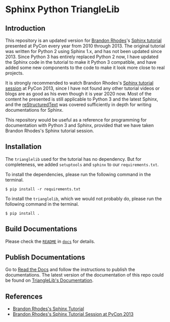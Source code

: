 # Sphinx Python TriangleLib

## Introduction

This repository is an updated version for [Brandon Rhodes](https://github.com/brandon-rhodes)'s [Sphinx tutorial](https://github.com/brandon-rhodes/sphinx-tutorial) presented at PyCon every year from 2010 through 2013. The original tutorial was written for Python 2 using Sphinx 1.x, and has not been updated since 2013. Since Python 3 has entirely replaced Python 2 now, I have updated the Sphinx code in the tutorial to make it Python 3 compatible, and have added some new components to the code to make it look more close to real projects.

It is strongly recommended to watch Brandon Rhodes's [Sphinx tutorial session](https://www.youtube.com/watch?v=QNHM7q2hLh8) at PyCon 2013, since I have not found any other tutorial videos or blogs are as good as his even though it is year 2020 now. Most of the content he presented is still applicable to Python 3 and the latest Sphinx, and the [reStructuredText](https://docutils.sourceforge.io/rst.html) was covered sufficiently in depth for writing documentations for Sphinx.

This repository would be useful as a reference for programming for documentation with Python 3 and Sphinx, provided that we have taken Brandon Rhodes's Sphinx tutorial session.

## Installation

The `trianglelib` used for the tutorial has no dependency. But for completeness, we added `setuptools` and `sphinx` to our `requirements.txt`. 

To install the dependencies, please run the following command in the terminal.

```
$ pip install -r requirements.txt
```

To install the `trianglelib`, which we would not probably do, please run the following command in the terminal.

```
$ pip install .
```

## Build Documentations

Please check the [`README`](docs/README.md) in [`docs`](docs/) for details.

## Publish Documentations

Go to [Read the Docs](`https://readthedocs.org/dashboard/import/manual/`) and follow the instructions to publish the documentations. The latest version of the documentation of this repo could be found on [TriangleLib's Documentation](https://sphinx-python-trianglelib.readthedocs.io/).

## References

* [Brandon Rhodes's Sphinx Tutorial](https://github.com/brandon-rhodes/sphinx-tutorial)
* [Brandon Rhodes's Sphinx Tutorial Session at PyCon 2013](https://www.youtube.com/watch?v=QNHM7q2hLh8)